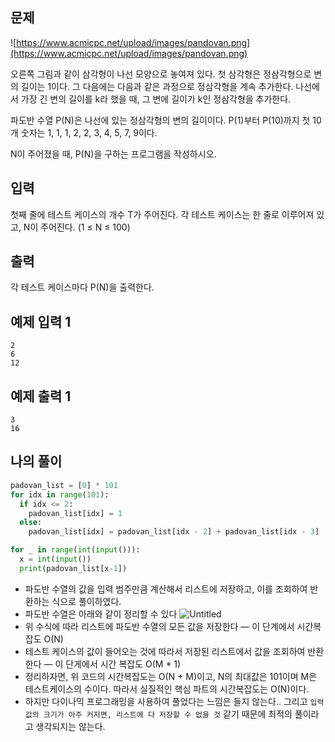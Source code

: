 ## 문제

![https://www.acmicpc.net/upload/images/pandovan.png](https://www.acmicpc.net/upload/images/pandovan.png)

오른쪽 그림과 같이 삼각형이 나선 모양으로 놓여져 있다. 첫 삼각형은 정삼각형으로 변의 길이는 1이다. 그 다음에는 다음과 같은 과정으로 정삼각형을 계속 추가한다. 나선에서 가장 긴 변의 길이를 k라 했을 때, 그 변에 길이가 k인 정삼각형을 추가한다.

파도반 수열 P(N)은 나선에 있는 정삼각형의 변의 길이이다. P(1)부터 P(10)까지 첫 10개 숫자는 1, 1, 1, 2, 2, 3, 4, 5, 7, 9이다.

N이 주어졌을 때, P(N)을 구하는 프로그램을 작성하시오.

## 입력

첫째 줄에 테스트 케이스의 개수 T가 주어진다. 각 테스트 케이스는 한 줄로 이루어져 있고, N이 주어진다. (1 ≤ N ≤ 100)

## 출력

각 테스트 케이스마다 P(N)을 출력한다.

## 예제 입력 1

```
2
6
12

```

## 예제 출력 1

```
3
16
```

## 나의 풀이

```python
padovan_list = [0] * 101
for idx in range(101):
  if idx <= 2:
    padovan_list[idx] = 1
  else:
    padovan_list[idx] = padovan_list[idx - 2] + padovan_list[idx - 3]

for _ in range(int(input())):
  x = int(input())
  print(padovan_list[x-1])
```

- 파도반 수열의 값을 입력 범주만큼 계산해서 리스트에 저장하고, 이를 조회하여 반환하는 식으로 풀이하였다.
- 파도반 수열은 아래와 같이 정리할 수 있다
        ![Untitled](https://s3-us-west-2.amazonaws.com/secure.notion-static.com/d6e44899-002c-47bb-a62b-aaf72b6cf03b/Untitled.png)
- 위 수식에 따라 리스트에 파도반 수열의 모든 값을 저장한다 — 이 단계에서  시간복잡도 O(N)
- 테스트 케이스의 값이 들어오는 것에 따라서 저장된 리스트에서 값을 조회하여 반환한다 — 이 단게에서 시간 복잡도 O(M * 1)
- 정리하자면, 위 코드의 시간복잡도는 O(N + M)이고, N의 최대값은 101이며 M은 테스트케이스의 수이다. 따라서 실질적인 핵심 파트의 시간복잡도는 O(N)이다.
- 하지만 다이나믹 프로그래밍을 사용하여 풀었다는 느낌은 들지 않는다.. 그리고 `입력 값의 크기가 아주 커지면, 리스트에 다 저장할 수 없을 것` 같기 때문에 최적의 풀이라고 생각되지는 않는다.
